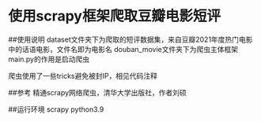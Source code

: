# 使用scrapy框架爬取豆瓣电影短评
##使用说明
dataset文件夹下为爬取的短评数据集，来自豆瓣2021年度热门电影中的话语电影，文件名即为电影名
douban_movie文件夹下为爬虫主体框架
main.py的作用是启动爬虫

爬虫使用了一些tricks避免被封IP，相见代码注释


##参考
精通scrapy网络爬虫，清华大学出版社，作者刘硕


##运行环境
scrapy
python3.9

